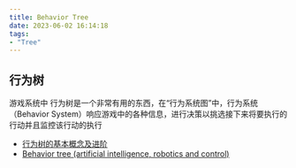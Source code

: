 ```yaml
---
title: Behavior Tree 
date: 2023-06-02 16:14:18
tags: 
- "Tree"
---
```


## 行为树

游戏系统中 行为树是一个非常有用的东西，在“行为系统图”中，行为系统（Behavior System）响应游戏中的各种信息，进行决策以挑选接下来将要执行的行动并且监控该行动的执行

- [行为树的基本概念及进阶](https://www.behaviac.com/concepts/)
- [Behavior tree (artificial intelligence, robotics and control)](https://en.wikipedia.org/wiki/Behavior_tree_(artificial_intelligence,_robotics_and_control))
